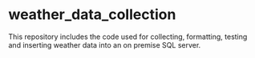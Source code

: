 # weather_data_collection
This repository includes the code used for collecting, formatting, testing and inserting weather data into an on premise SQL server.

